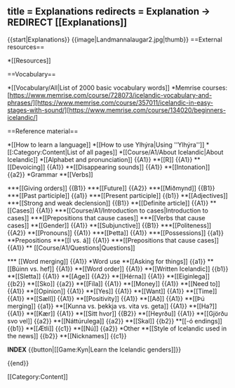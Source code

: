 title = Explanations
redirects = Explanation -> REDIRECT [[Explanations]]
---

{{start|Explanations}}
{{image|Landmannalaugar2.jpg|thumb}}
==External resources==

*[[Resources]]

==Vocabulary==

*[[Vocabulary/All|List of 2000 basic vocabulary words]]
*Memrise courses: [https://www.memrise.com/course/728073/icelandic-vocabulary-and-phrases/][https://www.memrise.com/course/357011/icelandic-in-easy-stages-with-sound/][https://www.memrise.com/course/134020/beginners-icelandic/]

==Reference material==

*[[How to learn a language]]
*[[How to use Ylhýra|Using ''Ylhýra'']]
*[[:Category:Content|List of all pages]]
*[[Course/A1/About Icelandic|About Icelandic]]
*[[Alphabet and pronunciation]] {{A1}}
**[[R]] {{A1}}
**[[Devoicing]] {{A1}}
**[[Disappearing sounds]] {{A1}}
**[[Intonation]] {{a2}}
*Grammar
**[[Verbs]]
<!--***[[Að vera]]-->
***[[Giving orders]] {{B1}}
***[[Future]] {{A2}}
***[[Miðmynd]] {{B1}}
***[[Past participle]] {{a1}}
***[[Present participle]] {{b1}}
**[[Adjectives]]
***[[Strong and weak declension]] {{B1}}
**[[Definite article]] {{A1}}
**[[Cases]] {{A1}}
***[[Course/A1/Introduction to cases|Introduction to cases]]
***[[Prepositions that cause cases]]
***[[Verbs that cause cases]]
**[[Gender]] {{A1}}
**[[Subjunctive]] {{B1}}
***[[Politeness]] {{A2}}
**[[Pronouns]] {{A1}}
***[[Þetta]] {{A1}}
***[[Possessions]] {{a1}}
**Prepositions
***[[Í vs. á]] {{A1}}
***[[Prepositions that cause cases]] {{A1}}
** [[Course/A1/Questions|Questions]]
<!--*** [[Questions|Word flipping]] {{A1}}-->
*** [[Word merging]] {{A1}}
*Word use
**[[Asking for things]] {{a1}}
**[[Búinn vs. hef]] {{A1}}
**[[Word order]] {{A1}}
**[[Written Icelandic]] {{b1}}
**[[Sletta]] {{A1}}
**[[Age]] {{A2}}
**[[Hérna]] {{A1}}
**[[Eiginlega]] {{b2}}
**[[Sko]] {{a2}}
**[[Fíla]] {{A1}}
**[[Money]] {{A1}}
**[[Need to]] {{A1}}
**[[Opinion]] {{A1}}
**[[Yes]] {{A1}}
**[[Want]] {{A1}}
**[[Time]] {{A1}}
**[[Sæll]] {{A1}}
**[[Positivity]] {{A1}}
**[[Að]] {{A1}}
**[[Þú merging]] {{a1}}
**[[Kunna vs. þekkja vs. vita vs. geta]] {{A1}}
**[[Ha?]] {{A1}}
**[[Kær]] {{A1}}
**[[Sitt hvor]] {{B2}}
**[[Heyrðu]] {{A1}}
**[[Gjörðu svo vel]] {{a2}}
**[[Náttúrulega]] {{a2}}
**[[Skal]] {{b2}}
**[[-ó endings]] {{b1}}
**[[Ætli]] {{c1}}
**[[Nú]] {{a2}}
*Other
**[[Style of Icelandic used in the news]] {{b2}}
**[[Nicknames]] {{c1}}
<!--Linguistic purism-->

__INDEX__
{{button|[[Game:Kyn|Learn the Icelandic genders]]}}

{{end}}

[[Category:Content]]